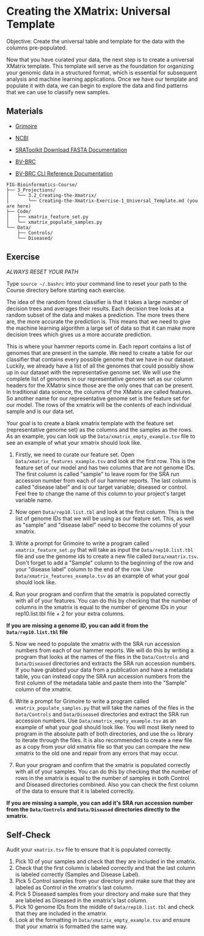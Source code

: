 # Creating the XMatrix: Universal Template

Objective: Create the universal table and template for the data with the columns pre-populated.

Now that you have curated your data, the next step is to create a universal XMatrix template. This template will serve as the foundation for organizing your genomic data in a structured format, which is essential for subsequent analysis and machine learning applications. Once we have our template and populate it with data, we can begin to explore the data and find patterns that we can use to classify new samples.

## Materials

* [Grimoire](https://chat.openai.com/g/g-n7Rs0IK86-grimoire)

* [NCBI](https://www.ncbi.nlm.nih.gov/)

* [SRAToolkit Download FASTA Documentation](https://www.ncbi.nlm.nih.gov/books/NBK242621/)

* [BV-BRC](https://bv-brc.org/)

* [BV-BRC CLI Reference Documentation](https://www.bv-brc.org/docs/cli_tutorial/command_list/index.html)

```
FIG-Bioinformatics-Course/
├── 3_Projections/
│   └── 3.2_Creating-the-Xmatrix/
│       └── Creating-the-Xmatrix-Exercise-1_Universal_Template.md (you are here)
├── Code/
│   ├── xmatrix_feature_set.py
│   └── xmatrix_populate_samples.py
└── Data/
    ├── Controls/
    └── Diseased/
```

## Exercise

*ALWAYS RESET YOUR PATH* 

Type `source ~/.bashrc` into your command line to reset your path to the Course directory before starting each exercise.

The idea of the random forest classifier is that it takes a large number of decision trees and averages their results. Each decision tree looks at a random subset of the data and makes a prediction. The more trees there are, the more accurate the prediction is. This means that we need to give the machine learning algorithm a large set of data so that it can make more decision trees which gives us a more accurate prediction. 

This is where your hammer reports come in. Each report contains a list of genomes that are present in the sample. We need to create a table for our classifier that contains every possible genome that we have in our dataset. Luckily, we already have a list of all the genomes that could possibly show up in our dataset with the representative genome set. We will use the complete list of genomes in our representative genome set as our column headers for the XMatrix since those are the only ones that can be present. In traditional data science, the columns of the XMatrix are called features. So another name for our representative genome set is the feature set for our model.  The rows of the xmatrix will be the contents of each individual sample and is our data set. 

Your goal is to create a blank xmatrix template with the feature set (representative genome set) as the columns and the samples as the rows. As an example, you can look up the `Data/xmatrix_empty_example.tsv` file to see an example of what your xmatrix should look like.

1. Firstly, we need to curate our feature set. Open `Data/xmatrix_features_example.tsv` and look at the first row. This is the feature set of our model and has two columns that are not genome IDs. The first column is called "sample" to leave room for the SRA run accession number from each of our hammer reports. The last column is called "disease label" and is our target variable; diseased or control. Feel free to change the name of this column to your project's target variable name.

2. Now open `Data/rep10.list.tbl` and look at the first column. This is the list of genome IDs that we will be using as our feature set. This, as well as "sample" and "disease label" need to become the columns of your xmatrix. 

3. Write a prompt for Grimoire to write a program called `xmatrix_feature_set.py` that will take as input the `Data/rep10.list.tbl` file and use the genome ids to create a new file called `Data/xmatrix.tsv`. Don't forget to add a "Sample" column to the beginning of the row and your "disease label" column to the end of the row. Use `Data/xmatrix_features_example.tsv` as an example of what your goal should look like. 

4. Run your program and confirm that the xmatrix is populated correctly with all of your features. You can do this by checking that the number of columns in the xmatrix is equal to the number of genome IDs in your rep10.list.tbl file + 2 for your extra columns. 

**If you are missing a genome ID, you can add it from the `Data/rep10.list.tbl` file**

5. Now we need to populate the xmatrix with the SRA run accession numbers from each of our hammer reports. We will do this by writing a program that looks at the names of the files in the `Data/Controls` and `Data/Diseased` directories and extracts the SRA run accession numbers. If you have grabbed your data from a publication and have a metadata table, you can instead copy the SRA run accession numbers from the first column of the metadata table and paste them into the "Sample" column of the xmatrix.

6. Write a prompt for Grimoire to write a program called `xmatrix_populate_samples.py` that will take the names of the files in the `Data/Controls` and `Data/Diseased` directories and extract the SRA run accession numbers. Use `Data/xmatrix_empty_example.tsv` as an example of what your goal should look like. You will most likely need to program in the absolute path of both directories, and use the `os` library to iterate through the files. It is also recommended to create a new file as a copy from your old xmatrix file so that you can compare the new xmatrix to the old one and repair from any errors that may occur.

7. Run your program and confirm that the xmatrix is populated correctly with all of your samples. You can do this by checking that the number of rows in the xmatrix is equal to the number of samples in both Control and Diseased directories combined. Also you can check the first column of the data to ensure that it is labeled correctly.

**If you are missing a sample, you can add it's SRA run accession number from the `Data/Controls` and `Data/Diseased` directories directly to the xmatrix.**

## Self-Check
Audit your `xmatrix.tsv` file to ensure that it is populated correctly. 
1. Pick 10 of your samples and check that they are included in the xmatrix. 
2. Check that the first column is labeled correctly and that the last column is labeled correctly (Samples and Disease Label).
3. Pick 5 Control samples from your directory and make sure that they are labeled as Control in the xmatrix's last column.
4. Pick 5 Diseased samples from your directory and make sure that they are labeled as Diseased in the xmatrix's last column.
5. Pick 10 genome IDs from the middle of `Data/rep10.list.tbl` and check that they are included in the xmatrix.
6. Look at the formatting in `Data/xmatrix_empty_example.tsv` and ensure that your xmatrix is formatted the same way. 





